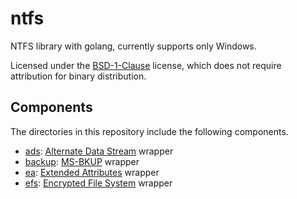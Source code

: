 # ntfs

NTFS library with golang, currently supports only Windows.

Licensed under the [BSD-1-Clause](https://opensource.org/license/bsd-1-clause) license, which does not require attribution for binary distribution.

## Components
The directories in this repository include the following components.

- [ads](ads): [Alternate Data Stream](https://learn.microsoft.com/en-us/openspecs/windows_protocols/ms-fscc/e2b19412-a925-4360-b009-86e3b8a020c8) wrapper
- [backup](backup): [MS-BKUP](https://learn.microsoft.com/en-us/openspecs/windows_protocols/ms-bkup/f67950c8-d583-469a-83dd-c4ff4cedf533) wrapper
- [ea](ea): [Extended Attributes](https://learn.microsoft.com/en-us/openspecs/windows_protocols/ms-fsa/be0bb27a-4954-4786-80a6-947df0e82a11) wrapper
- [efs](efs): [Encrypted File System](https://learn.microsoft.com/en-us/windows/win32/fileio/file-encryption) wrapper

